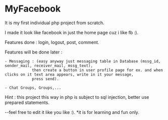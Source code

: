 # MyFacebook
It is my first individual php project from scratch.

I made it look like facebook in just the home page cuz i like fb :).

Features done : login, logout, post, comment.

Features will be done later : 

    - Messaging : (easy anyway just messaging table in Database (mssg_id, sender_mail, receiver_mail, mssg_text), 
                then create a button in user profile page for ex. and when clicks on it text area appears, write in it your message, 
                press send).

    - Chat Groups, Groups,...
    
Hint : this project this way in php is subject to sql injection, better use prepared statements.

--feel free to edit it like you like :). *it is for learning and fun only. 
